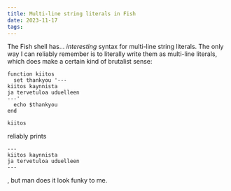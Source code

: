 ```yaml
---
title: Multi-line string literals in Fish
date: 2023-11-17
tags: 
---
```


The Fish shell has... _interesting_ syntax for multi-line string literals. The
only way I can reliably remember is to literally write them as multi-line
literals, which does make a certain kind of brutalist sense:

```fish
function kiitos
  set thankyou '---
kiitos kaynnista
ja tervetuloa uduelleen
---'
  echo $thankyou
end

kiitos
```

reliably prints

```text
---
kiitos kaynnista
ja tervetuloa uduelleen
---
```

, but man does it look funky to me.
